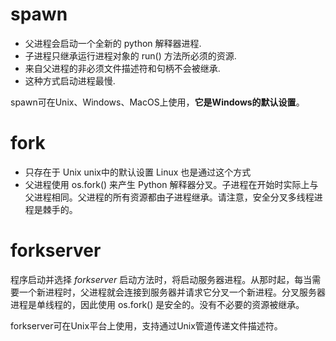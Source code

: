 # spawn

- 父进程会启动一个全新的 python 解释器进程.
- 子进程只继承运行进程对象的 run() 方法所必须的资源.
- 来自父进程的非必须文件描述符和句柄不会被继承.
- 这种方式启动进程最慢.

spawn可在Unix、Windows、MacOS上使用，**它是Windows的默认设置**。





# fork

- 只存在于 Unix  unix中的默认设置   Linux 也是通过这个方式
- 父进程使用 os.fork() 来产生 Python 解释器分叉。子进程在开始时实际上与父进程相同。父进程的所有资源都由子进程继承。请注意，安全分叉多线程进程是棘手的。





# forkserver

程序启动并选择 *forkserver*  启动方法时，将启动服务器进程。从那时起，每当需要一个新进程时，父进程就会连接到服务器并请求它分叉一个新进程。分叉服务器进程是单线程的，因此使用 os.fork() 是安全的。没有不必要的资源被继承。

forkserver可在Unix平台上使用，支持通过Unix管道传递文件描述符。